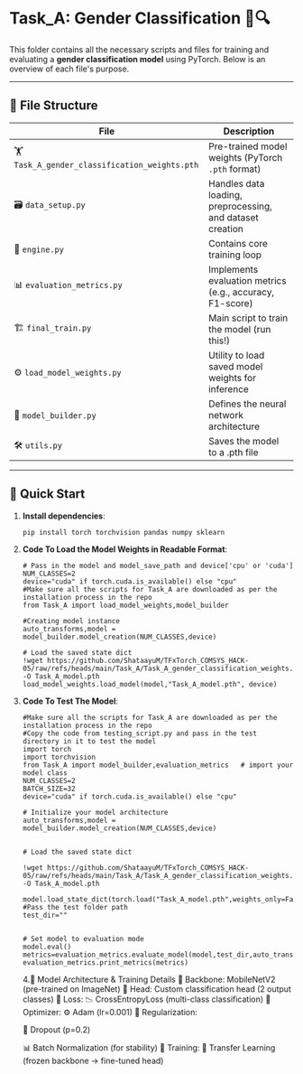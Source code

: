 # Task_A: Gender Classification 👥🔍

This folder contains all the necessary scripts and files for training and evaluating a **gender classification model** using PyTorch. Below is an overview of each file's purpose.

---

## 📂 File Structure

| File | Description |
|------|-------------|
| 🏋️ `Task_A_gender_classification_weights.pth` | Pre-trained model weights (PyTorch `.pth` format) |
| 🗃️ `data_setup.py` | Handles data loading, preprocessing, and dataset creation |
| 🚀 `engine.py` | Contains core training loop |
| 📊 `evaluation_metrics.py` | Implements evaluation metrics (e.g., accuracy, F1-score) |
| 🏗️ `final_train.py` | Main script to train the model (run this!) |
| ⚙️ `load_model_weights.py` | Utility to load saved model weights for inference |
| 🧠 `model_builder.py` | Defines the neural network architecture |
| 🛠️ `utils.py` | Saves the model to a .pth file |

---

## 🚀 Quick Start

1. **Install dependencies**:
   ```
   pip install torch torchvision pandas numpy sklearn 
   ```
2. **Code To Load the Model Weights in Readable Format**:
   ```
   # Pass in the model and model_save_path and device['cpu' or 'cuda']
   NUM_CLASSES=2
   device="cuda" if torch.cuda.is_available() else "cpu"
   #Make sure all the scripts for Task_A are downloaded as per the installation process in the repo
   from Task_A import load_model_weights,model_builder

   #Creating model instance
   auto_transforms,model = model_builder.model_creation(NUM_CLASSES,device)
   
   # Load the saved state dict
   !wget https://github.com/ShataayuM/TFxTorch_COMSYS_HACK-05/raw/refs/heads/main/Task_A/Task_A_gender_classification_weights.pth -O Task_A_model.pth
   load_model_weights.load_model(model,"Task_A_model.pth", device)
   ```
3. **Code To Test The Model**:
   ```
   #Make sure all the scripts for Task_A are downloaded as per the installation process in the repo
   #Copy the code from testing_script.py and pass in the test directory in it to test the model
   import torch
   import torchvision
   from Task_A import model_builder,evaluation_metrics   # import your model class
   NUM_CLASSES=2
   BATCH_SIZE=32
   device="cuda" if torch.cuda.is_available() else "cpu"
   
   # Initialize your model architecture
   auto_transforms,model = model_builder.model_creation(NUM_CLASSES,device)
   
   
   # Load the saved state dict
   
   !wget https://github.com/ShataayuM/TFxTorch_COMSYS_HACK-05/raw/refs/heads/main/Task_A/Task_A_gender_classification_weights.pth -O Task_A_model.pth
   
   model.load_state_dict(torch.load("Task_A_model.pth",weights_only=False))
   #Pass the test folder path 
   test_dir=""
   
   
   # Set model to evaluation mode
   model.eval()
   metrics=evaluation_metrics.evaluate_model(model,test_dir,auto_transforms,BATCH_SIZE,device,NUM_CLASSES)
   evaluation_metrics.print_metrics(metrics)
   ```

   4.🚀 Model Architecture & Training Details
   🔹 Backbone: MobileNetV2 (pre-trained on ImageNet)
   🔹 Head: Custom classification head (2 output classes)
   🔹 Loss: 📉 CrossEntropyLoss (multi-class classification)
   🔹 Optimizer: ⚙️ Adam (lr=0.001)
   🔹 Regularization:
   
   🎯 Dropout (p=0.2)
   
   📊 Batch Normalization (for stability)
   🔹 Training: 🔄 Transfer Learning (frozen backbone → fine-tuned head)
